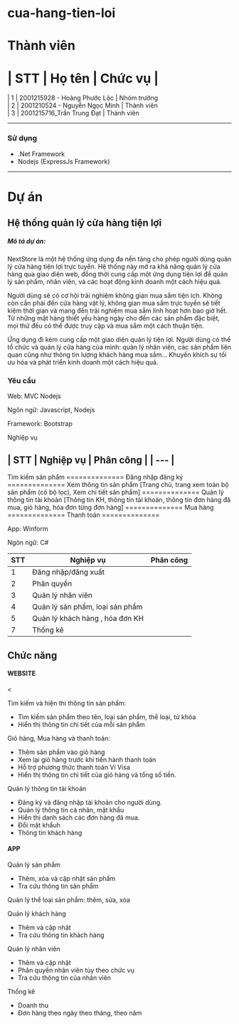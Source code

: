 # cua-hang-tien-loi

# Thành viên

# | STT | Họ tên | Chức vụ |

| 1 | 2001215928 - Hoàng Phước Lộc | Nhóm trưởng  
| 2 | 2001210524 - Nguyễn Ngọc Minh | Thành viên  
| 3 | 2001215716_Trần Trung Đạt | Thành viên

---

### Sử dụng

- .Net Framework
- Nodejs (ExpressJs Framework)

---

# Dự án

## Hệ thống quản lý cửa hàng tiện lợi

<h5>Mô tả dự án: </h5>
<p>NextStore là một hệ thống ứng dụng đa nền tảng cho phép người dùng quản lý cửa hàng tiện lợi trực tuyến. Hệ thống này mở ra khả năng quản lý cửa hàng qua giao diện web, đồng thời cung cấp một ứng dụng tiện lợi để quản lý sản phẩm, nhân viên, và các hoạt động kinh doanh một cách hiệu quả.</p>

<p>Người dùng sẽ có cơ hội trải nghiệm không gian mua sắm tiện ích. Không còn cần phải đến cửa hàng vật lý, không gian mua sắm trực tuyến sẽ tiết kiệm thời gian và mang đến trải nghiệm mua sắm linh hoạt hơn bao giờ hết. Từ những mặt hàng thiết yếu hàng ngày cho đến các sản phẩm đặc biệt, mọi thứ đều có thể được truy cập và mua sắm một cách thuận tiện.</p>

<p>Ứng dụng đi kèm cung cấp một giao diện quản lý tiện lợi. Người dùng có thể tổ chức và quản lý cửa hàng của mình: quản lý nhân viên, các sản phẩm liên quan cũng như thông tin lượng khách hàng mua sắm... Khuyến khích sự tối ưu hóa và phát triển kinh doanh một cách hiệu quả.</p>

### Yêu cầu

<p>Web: MVC Nodejs</p>
<p>Ngôn ngữ: Javascript, Nodejs </p>
<p>Framework: Bootstrap</p>

<p>Nghiệp vụ</p>

## | STT | Nghiệp vụ | Phân công | | --- |

Tìm kiếm sản phẩm ============== Đăng nhập đăng ký ============== Xem thông tin
sản phẩm [Trang chủ, trang xem toàn bộ sản phẩm (có bộ lọc), Xem chi tiết sản
phẩm] ============== Quản lý thông tin tài khoản [Thông tin KH, thông tin tài
khoản, thông tin đơn hàng đã mua, giỏ hàng, hóa đơn từng đơn hàng]
============== Mua hàng ============== Thanh toán ==============

<p>App: Winform </p>
<p>Ngôn ngữ: C# </p>

| STT | Nghiệp vụ                       | Phân công |
| --- | ------------------------------- | --------- |
| 1   | Đăng nhập/đăng xuất             |           |
| 2   | Phân quyền                      |           |
| 3   | Quản lý nhân viên               |           |
| 4   | Quản lý sản phẩm, loại sản phẩm |           |
| 5   | Quản lý khách hàng , hóa đơn KH |           |
| 7   | Thống kê                        |           |

## Chức năng

#### WEBSITE

<<p>Tìm kiếm và hiện thi thông tin sản phẩm:</p>

<ul>
  <li>Tìm kiếm sản phẩm theo tên, loại sản phẩm, thể loại, từ khóa</li>
  <li>Hiển thị thông tin chi tiết của mỗi sản phẩm</li>
</ul>
<p>
  Giỏ hàng, Mua hàng và thanh toán:
</p>
<ul>
  <li>Thêm sản phẩm vào giỏ hàng </li>
  <li>Xem lại giỏ hàng trước khi tiến hành thanh toán</li>
   <li>Hỗ trợ phương thức thanh toán Ví Visa</li>
	<li>Hiển thị thông tin chi tiết của giỏ hàng và tổng số tiền.</li>
</ul>
<p>
 Quản lý thông tin tài khoản 
</p>
<ul>
<li>
    Đăng ký và đăng nhập tài khoản cho người dùng.
  </li>
  <li>Quản lý thông tin cá nhân, mật khẩu</li>
  <li>Hiển thị danh sách các đơn hàng đã mua.</li>
 <li>Đổi mật khẩuh</li>
<li>Thông tin khách hàng</li>
</ul>

#### APP

<p>
Quản lý sản phẩm
</p>
<ul>
<li>Thêm, xóa và cập nhật sản phẩm</li>
<li>Tra cứu thông tin sản phẩm</li>
</ul>
<p>
Quản lý thể loại sản phẩm: thêm, sửa, xóa
</p>
<p>
Quản lý khách hàng
</p>
<ul>
<li>Thêm và cập nhật </li>
<li>Tra cứu thông tin khách hàng</li>
</ul>
<p>
Quản lý nhân viên
</p>
<ul>
<li>Thêm và cập nhật </li>
<li> Phân quyền nhân viên tùy theo chức vụ</li>
<li> Tra cứu thông tin của nhân viên </li></li>
</ul>
Thống kê</p>
<ul>
<li>Doanh thu </li>
<li> Đơn hàng theo ngày theo tháng, theo năm</li></li>
</ul>
